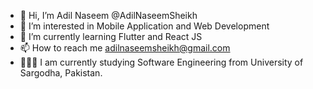 - 👋 Hi, I’m Adil Naseem @AdilNaseemSheikh
- 👀 I’m interested in Mobile Application and Web Development
- 🌱 I’m currently learning Flutter and React JS
- 📫 How to reach me adilnaseemsheikh@gmail.com
- 👨🏼‍🎓 I am currently studying Software Engineering from University of Sargodha, Pakistan.
<!---
AdilNaseemSheikh/AdilNaseemSheikh is a ✨ special ✨ repository because its `README.md` (this file) appears on your GitHub profile.
You can click the Preview link to take a look at your changes.
--->
